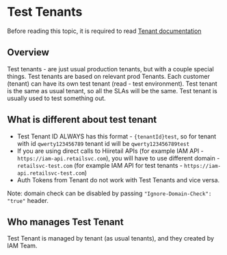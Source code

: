 # Test Tenants

Before reading this topic, it is required to read [Tenant documentation](./tenants.md)

## Overview

Test tenants - are just usual production tenants, but with
a couple special things. Test tenants are based on relevant prod Tenants.
Each customer (tenant) can have its own test tenant (read - test environment).
Test tenant is the same as usual tenant, so all the SLAs will be the same.
Test tenant is usually used to test something out.

## What is different about test tenant

- Test Tenant ID ALWAYS has this format - `{tenantId}test`,
  so for tenant with id `qwerty123456789` tenant id will be `qwerty123456789test`
- If you are using direct calls to Hiiretail APIs
  (for example IAM API - `https://iam-api.retailsvc.com`), you will have to use
  different domain - `retailsvc-test.com` (for example IAM API for test tenants - `https://iam-api.retailsvc-test.com`)
- Auth Tokens from Tenant do not work with Test Tenants and vice versa.

Note: domain check can be disabled by passing `"Ignore-Domain-Check": "true"` header.

## Who manages Test Tenant

Test Tenant is managed by tenant (as usual tenants), and they created by IAM Team.


